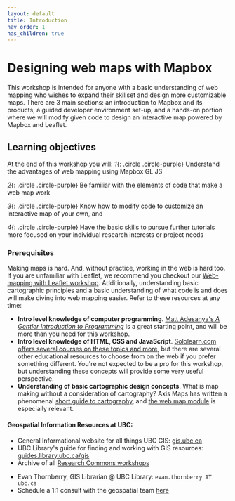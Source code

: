 ```yaml
---
layout: default
title: Introduction
nav_order: 1
has_children: true
---
```

# Designing web maps with Mapbox 

This workshop is intended for anyone with a basic understanding of web mapping who wishes to expand their skillset and design more customizable maps. There are 3 main sections: an introduction to Mapbox and its products, a guided developer environment set-up, and a hands-on portion where we will modify given code to design an interactive map powered by Mapbox and Leaflet. <!--or just Mapbox?-->

## Learning objectives

At the end of this workshop you will:
*1*{: .circle .circle-purple} Understand the advantages of web mapping using Mapbox GL JS    
    
*2*{: .circle .circle-purple} Be familiar with the elements of code that make a web map work    
    
*3*{: .circle .circle-purple} Know how to modify code to customize an interactive map of your own, and    
    
*4*{: .circle .circle-purple} Have the basic skills to pursue further tutorials more focused on your individual research interests or project needs  

    
        
  

    
### Prerequisites
Making maps is hard. And, without practice, working in the web is hard too. If you are unfamiliar with Leaflet, we recommend you checkout our [Web-mapping with Leaflet workshop](https://ubc-library-rc.github.io/gis-intro-leaflet/). Additionally, understanding basic cartographic principles and a basic understanding of what code is and does will make diving into web mapping easier. Refer to these resources at any time:     

- **Intro level knowledge of computer programming**. [Matt Adesanya's *A Gentler Introduction to Programming*](https://www.freecodecamp.org/news/a-gentler-introduction-to-programming-1f57383a1b2c/) is a great starting point, and will be more than you need for this workshop.
- **Intro level knowledge of HTML, CSS and JavaScript**. [Sololearn.com offers several courses on these topics and more](https://www.sololearn.com/Courses/), but there are several other educational resources to choose from on the web if you prefer something different. You're not expected to be a pro for this workshop, but understanding these concepts will provide some very useful perspective.
- **Understanding of basic cartographic design concepts**. What is map making without a consideration of cartography? Axis Maps has written a phenomenal [short guide to cartography](https://www.axismaps.com/guide/), and [the web map module](https://www.axismaps.com/guide/web/should-a-map-be-interactive/) is especially relevant.
    
        

       
        
#### Geospatial Information Resources at UBC:
- General Informational website for all things UBC GIS: [gis.ubc.ca](http://gis.ubc.ca/)    
- UBC Library's guide for finding and working with GIS resources: [guides.library.ubc.ca/gis](http://guides.library.ubc.ca/gis)
- Archive of all [Research Commons workshops](https://ubc-library-rc.github.io/all.html)
<!--- - UBC's GIS Slack (create your own channel or lurk!): [ubcgis.slack.com](https://ubcgis.slack.com/)--->
- Evan Thornberry, GIS Librarian @ UBC Library: ```evan.thornberry AT ubc.ca```
- Schedule a 1:1 consult with the geospatial team [here](https://libcal.library.ubc.ca/appointments/research_commons#s-lc-public-pt)

